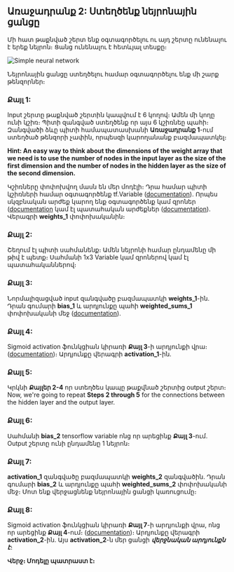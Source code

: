 ## Առաջադրանք 2: Ստեղծենք նեյրոնային ցանցը

Մի հատ թաքնված շերտ ենք օգտագործելու ու այդ շերտը ունենալու է երեք նեյրոն։ Ցանց ունենալու է հետևյալ տեսքը։

![Simple neural network](../simple-neural-net.png)

Նեյրոնային ցանցը ստեղծելու համար օգտագործելու ենք մի շարք թենզորներ։

### Քայլ 1:
Input շերտը թաքնված շերտին կապվում է 6 կողով։ Ամեն մի կողը ունի կշիռ։ Պիտի զանգված ստեղծենք որ այս 6 կշիռնեը պահի։ Զանգվածի ձևը պիտի համապատասխանի **Առաջադրանք 1**-ում ստեղծած թենզորի չափին, որպեսզի կարողանանք բազմապատկել։

**Hint: An easy way to think about the dimensions of the weight array that we need is to use the number of nodes in the input layer as the size of the first dimension and the number of nodes in the hidden layer as the size of the second dimension.**

Կշիռները փոփոխվող մասն են մեր մոդէլի։ Դրա համար պիտի կշիռների համար օգտագործենք tf.Variable ([documentation](https://www.tensorflow.org/api_docs/python/tf/Variable)). Որպես սկզբնական արժեք կարող ենք օգտագործենք կամ զրոներ ([documentation](https://www.tensorflow.org/api_docs/python/tf/zeros) կամ էլ պատահական արժեքներ ([documentation](https://www.tensorflow.org/api_docs/python/tf/random_normal)). Վերագրի **weights_1** փոփոխականին։

### Քայլ 2:
Շեղում էլ պիտի սահմանենք։ Ամեն նեյրոնի համար ընդամենը մի թիվ է պետք։ Սահմանի 1x3 Variable կամ զրոներով կամ էլ պատահականներով։

### Քայլ 3:
Նորմալիզացված input զանգվածը բազմապատկի **weights_1**-ին. Դրան գումարի **bias_1** և արդյունքը պահի **weighted_sums_1** փոփոխականի մեջ ([documentation](https://www.tensorflow.org/api_docs/python/tf/matmul)).

### Քայլ 4:
Sigmoid activation ֆունկցիան կիրառի **Քայլ 3**-ի արդյունքի վրա։ ([documentation](https://www.tensorflow.org/api_docs/python/tf/sigmoid))։ Արդյունքը վերագրի **activation_1**-ին.

### Քայլ 5:
Կրկնի **Քայլեր 2-4** որ ստեղծես կապը թաքվնած շերտից output շերտ։
Now, we're going to repeat **Steps 2 through 5** for the connections between the hidden layer and the output layer.

### Քայլ 6:
Սահմանի **bias_2** tensorflow variable ոնց որ արեցինք **Քայլ 3**-ում. Output շերտը ունի ընդամենը 1 նեյրոն։

### Քայլ 7:

**activation_1** զանգվածը բազմապատկի **weights_2** զանգվածին. Դրան գումարի **bias_2** և արդյունքը պահի **weighted_sums_2** փոփոխականի մեջ։ Մոտ ենք վերջացնենք նեյրոնային ցանցի կառուցումը։

### Քայլ 8:
Sigmoid activation ֆունկցիան կիրառի **Քայլ 7**-ի արդյունքի վրա, ոնց որ արեցինք **Քայլ 4**-ում։ ([documentation](https://www.tensorflow.org/api_docs/python/tf/sigmoid))։ Արդյունքը վերագրի **activation_2**-ին. Այս **activation_2**-ն մեր ցանցի **_վերջնական արդյունքն է_**։


**Վերջ։ Մոդելը պատրաստ է։**